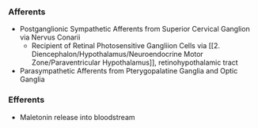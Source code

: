 ### Afferents
- Postganglionic Sympathetic Afferents from Superior Cervical Ganglion via Nervus Conarii
	- Recipient of Retinal Photosensitive Gangliion Cells via [[2. Diencephalon/Hypothalamus/Neuroendocrine Motor Zone/Paraventricular Hypothalamus]], retinohypothalamic tract
- Parasympathetic Afferents from Pterygopalatine Ganglia and Optic Ganglia
### Efferents
- Maletonin release into bloodstream